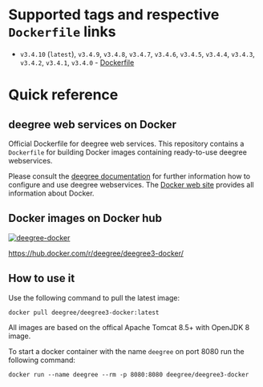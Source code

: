 # Supported tags and respective `Dockerfile` links

- `v3.4.10` (`latest`), `v3.4.9`, `v3.4.8`, `v3.4.7`, `v3.4.6`, `v3.4.5`, `v3.4.4`, `v3.4.3`, `v3.4.2`, `v3.4.1`, `v3.4.0`      - [Dockerfile](https://github.com/deegree/deegree3-docker/blob/master/Dockerfile)

# Quick reference

## deegree web services on Docker
Official Dockerfile for deegree web services. This repository contains a ```Dockerfile``` for building Docker images containing ready-to-use deegree webservices.
 
Please consult the [deegree documentation](http://www.deegree.org/documentation) for further information how to 
configure and use deegree webservices. The [Docker web site](https://www.docker.com/) provides all information 
about Docker.

## Docker images on Docker hub

[![deegree-docker](http://dockeri.co/image/deegree/deegree3-docker)](https://hub.docker.com/r/deegree/deegree3-docker/)

https://hub.docker.com/r/deegree/deegree3-docker/

## How to use it

Use the following command to pull the latest image:

```
docker pull deegree/deegree3-docker:latest
```

All images are based on the offical Apache Tomcat 8.5+ with OpenJDK 8 image.

To start a docker container with the name `deegree` on port 8080 run the following command:

```
docker run --name deegree --rm -p 8080:8080 deegree/deegree3-docker
```
